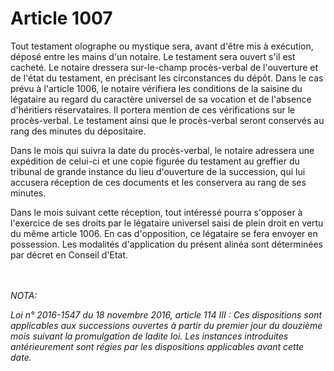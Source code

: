# Article 1007

<p>Tout testament olographe ou mystique sera, avant d'être mis à exécution, déposé entre les mains d'un notaire. Le testament sera ouvert s'il est cacheté. Le notaire dressera sur-le-champ procès-verbal de l'ouverture et de l'état du testament, en précisant les circonstances du dépôt. Dans le cas prévu à l'article 1006, le notaire vérifiera les conditions de la saisine du légataire au regard du caractère universel de sa vocation et de l'absence d'héritiers réservataires. Il portera mention de ces vérifications sur le procès-verbal. Le testament ainsi que le procès-verbal seront conservés au rang des minutes du dépositaire.</p><p>Dans le mois qui suivra la date du procès-verbal, le notaire adressera une expédition de celui-ci et une copie figurée du testament au greffier du tribunal de grande instance du lieu d'ouverture de la succession, qui lui accusera réception de ces documents et les conservera au rang de ses minutes.</p><p>Dans le mois suivant cette réception, tout intéressé pourra s'opposer à l'exercice de ses droits par le légataire universel saisi de plein droit en vertu du même article 1006. En cas d'opposition, ce légataire se fera envoyer en possession. Les modalités d'application du présent alinéa sont déterminées par décret en Conseil d'Etat.  </p><br/><br/><i>NOTA:<p>Loi n° 2016-1547 du 18 novembre 2016, article 114 III : Ces dispositions sont applicables aux successions ouvertes à partir du premier jour du douzième mois suivant la promulgation de ladite loi. Les instances introduites antérieurement sont régies par les dispositions applicables avant cette date.</p></i>